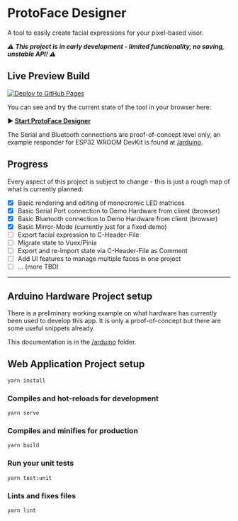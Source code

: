 # ProtoFace Designer

A tool to easily create facial expressions for your pixel-based visor.

***:warning: This project is in early development - limited functionality, no saving, unstable API! :warning:***



## Live Preview Build 
[![Deploy to GitHub Pages](https://github.com/SharkyTheWhite/protoface-designer/actions/workflows/deploy-gh-pages.yml/badge.svg)](https://github.com/SharkyTheWhite/protoface-designer/actions/workflows/deploy-gh-pages.yml)

You can see and try the current state of the tool in your browser here:

**:arrow_forward: [Start ProtoFace Designer](https://sharkythewhite.github.io/protoface-designer/)**

The Serial and Bluetooth connections are proof-of-concept level only, an example responder for ESP32 WROOM DevKit is found at [/arduino](/arduino).

## Progress

Every aspect of this project is subject to change - this is just a rough map of what is currently planned:

- [x] Basic rendering and editing of monocromic LED matrices
- [x] Basic Serial Port connection to Demo Hardware from client (browser)
- [x] Basic Bluetooth connection to Demo Hardware from client (browser)
- [x] Basic Mirror-Mode (currently just for a fixed demo)
- [ ] Export facial expression to C-Header-File
- [ ] Migrate state to Vuex/Pinia
- [ ] Export and re-import state via C-Header-File as Comment
- [ ] Add UI features to manage multiple faces in one project
- [ ] ... (more TBD)

---

## Arduino Hardware Project setup

There is a preliminary working example on what hardware has currently been used to develop this app.
It is only a proof-of-concept but there are some useful snippets already.

This documentation is in the [/arduino](arduino/getting_started.md) folder.

## Web Application Project setup
```
yarn install
```

### Compiles and hot-reloads for development
```
yarn serve
```

### Compiles and minifies for production
```
yarn build
```

### Run your unit tests
```
yarn test:unit
```

### Lints and fixes files
```
yarn lint
```

<!-- The following is the default Vue CLI generated readme content for reference 
### Customize configuration
See [Configuration Reference](https://cli.vuejs.org/config/).
-->
